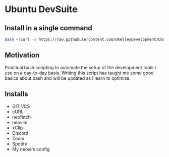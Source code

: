 # Ubuntu DevSuite

## Install in a single command

```bash
bash <(curl -s https://raw.githubusercontent.com/OkelleyDevelopment/Ubuntu-DevSuite/master/dev_suite.sh)
```

## Motivation

Practical bash scripting to automate the setup of the development
tools I use on a day-to-day basis. Writing this script has taught me some good basics
about bash and will be updated as I learn to optimize.

## Installs

- GIT VCS
- cURL
- neofetch
- neovim
- xClip
- Discord
- Zoom
- Spotify
- My neovim config

